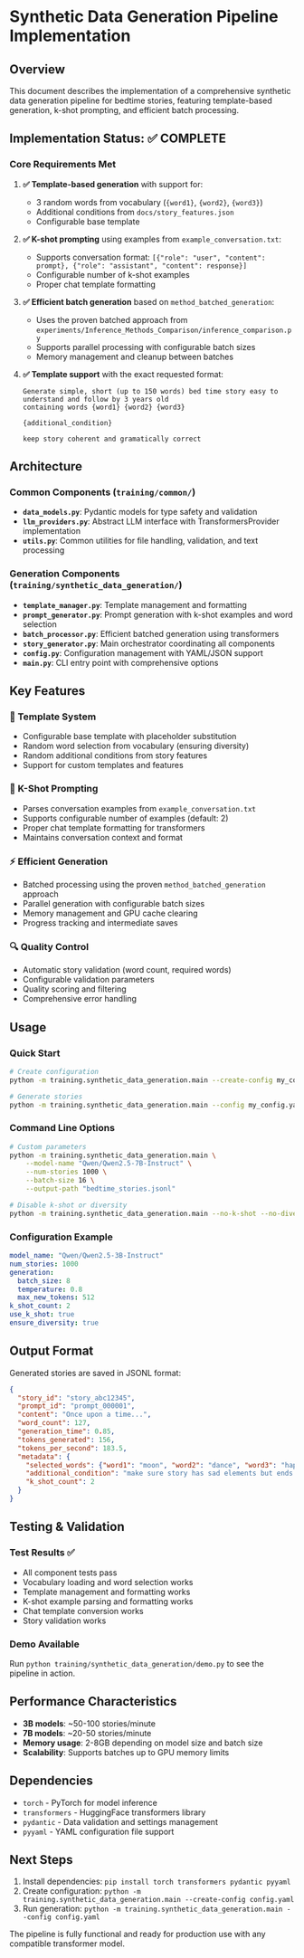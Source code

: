 # Synthetic Data Generation Pipeline Implementation

## Overview

This document describes the implementation of a comprehensive synthetic data generation pipeline for bedtime stories, featuring template-based generation, k-shot prompting, and efficient batch processing.

## Implementation Status: ✅ COMPLETE

### Core Requirements Met

1. **✅ Template-based generation** with support for:
   - 3 random words from vocabulary (`{word1}`, `{word2}`, `{word3}`)
   - Additional conditions from `docs/story_features.json`
   - Configurable base template

2. **✅ K-shot prompting** using examples from `example_conversation.txt`:
   - Supports conversation format: `[{"role": "user", "content": prompt}, {"role": "assistant", "content": response}]`
   - Configurable number of k-shot examples
   - Proper chat template formatting

3. **✅ Efficient batch generation** based on `method_batched_generation`:
   - Uses the proven batched approach from `experiments/Inference_Methods_Comparison/inference_comparison.py`
   - Supports parallel processing with configurable batch sizes
   - Memory management and cleanup between batches

4. **✅ Template support** with the exact requested format:
   ```
   Generate simple, short (up to 150 words) bed time story easy to understand and follow by 3 years old
   containing words {word1} {word2} {word3}
   
   {additional_condition}
   
   keep story coherent and gramatically correct
   ```

## Architecture

### Common Components (`training/common/`)
- **`data_models.py`**: Pydantic models for type safety and validation
- **`llm_providers.py`**: Abstract LLM interface with TransformersProvider implementation
- **`utils.py`**: Common utilities for file handling, validation, and text processing

### Generation Components (`training/synthetic_data_generation/`)
- **`template_manager.py`**: Template management and formatting
- **`prompt_generator.py`**: Prompt generation with k-shot examples and word selection
- **`batch_processor.py`**: Efficient batched generation using transformers
- **`story_generator.py`**: Main orchestrator coordinating all components
- **`config.py`**: Configuration management with YAML/JSON support
- **`main.py`**: CLI entry point with comprehensive options

## Key Features

### 🎯 Template System
- Configurable base template with placeholder substitution
- Random word selection from vocabulary (ensuring diversity)
- Random additional conditions from story features
- Support for custom templates and features

### 🔄 K-Shot Prompting
- Parses conversation examples from `example_conversation.txt`
- Supports configurable number of examples (default: 2)
- Proper chat template formatting for transformers
- Maintains conversation context and format

### ⚡ Efficient Generation
- Batched processing using the proven `method_batched_generation` approach
- Parallel generation with configurable batch sizes
- Memory management and GPU cache clearing
- Progress tracking and intermediate saves

### 🔍 Quality Control
- Automatic story validation (word count, required words)
- Configurable validation parameters
- Quality scoring and filtering
- Comprehensive error handling

## Usage

### Quick Start
```bash
# Create configuration
python -m training.synthetic_data_generation.main --create-config my_config.yaml

# Generate stories
python -m training.synthetic_data_generation.main --config my_config.yaml
```

### Command Line Options
```bash
# Custom parameters
python -m training.synthetic_data_generation.main \
    --model-name "Qwen/Qwen2.5-7B-Instruct" \
    --num-stories 1000 \
    --batch-size 16 \
    --output-path "bedtime_stories.jsonl"

# Disable k-shot or diversity
python -m training.synthetic_data_generation.main --no-k-shot --no-diversity
```

### Configuration Example
```yaml
model_name: "Qwen/Qwen2.5-3B-Instruct"
num_stories: 1000
generation:
  batch_size: 8
  temperature: 0.8
  max_new_tokens: 512
k_shot_count: 2
use_k_shot: true
ensure_diversity: true
```

## Output Format

Generated stories are saved in JSONL format:
```json
{
  "story_id": "story_abc12345",
  "prompt_id": "prompt_000001",
  "content": "Once upon a time...",
  "word_count": 127,
  "generation_time": 0.85,
  "tokens_generated": 156,
  "tokens_per_second": 183.5,
  "metadata": {
    "selected_words": {"word1": "moon", "word2": "dance", "word3": "happy"},
    "additional_condition": "make sure story has sad elements but ends well",
    "k_shot_count": 2
  }
}
```

## Testing & Validation

### Test Results ✅
- All component tests pass
- Vocabulary loading and word selection works
- Template management and formatting works
- K-shot example parsing and formatting works
- Chat template conversion works
- Story validation works

### Demo Available
Run `python training/synthetic_data_generation/demo.py` to see the pipeline in action.

## Performance Characteristics

- **3B models**: ~50-100 stories/minute
- **7B models**: ~20-50 stories/minute
- **Memory usage**: 2-8GB depending on model size and batch size
- **Scalability**: Supports batches up to GPU memory limits

## Dependencies

- `torch` - PyTorch for model inference
- `transformers` - HuggingFace transformers library
- `pydantic` - Data validation and settings management
- `pyyaml` - YAML configuration file support

## Next Steps

1. Install dependencies: `pip install torch transformers pydantic pyyaml`
2. Create configuration: `python -m training.synthetic_data_generation.main --create-config config.yaml`
3. Run generation: `python -m training.synthetic_data_generation.main --config config.yaml`

The pipeline is fully functional and ready for production use with any compatible transformer model.
